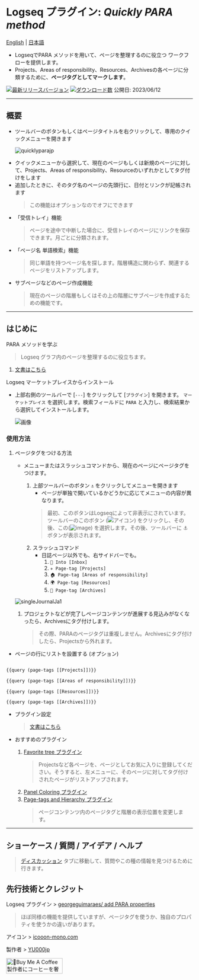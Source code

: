 # Logseq プラグイン: *Quickly PARA method*

[English](https://github.com/YU000jp/logseq-plugin-quickly-para-method) | [日本語](https://github.com/YU000jp/logseq-plugin-quickly-para-method/blob/main/readme.ja.md)

- LogseqでPARA メソッドを用いて、ページを整理するのに役立つ ワークフローを提供します。
- Projects、Areas of responsibility、Resources、Archivesの各ページに分類するために、**ページタグとしてマークします**。

[![最新リリースバージョン](https://img.shields.io/github/v/release/YU000jp/logseq-plugin-quickly-para-method)](https://github.com/YU000jp/logseq-plugin-quickly-para-method/releases)
[![ダウンロード数](https://img.shields.io/github/downloads/YU000jp/logseq-plugin-quickly-para-method/total.svg)](https://github.com/YU000jp/logseq-plugin-quickly-para-method/releases)
 公開日: 2023/06/12

---

## 概要

- ツールバーのボタンもしくはページタイトルを右クリックして、専用のクイックメニューを開きます

  ![quicklyparajp](https://github.com/YU000jp/logseq-plugin-quickly-para-method/assets/111847207/9e15d931-f7a8-483e-aec0-e1511514d4ad)

* クイックメニューから選択して、現在のページもしくは新規のページに対して、Projects、Areas of responsibility、Resourceのいずれかとしてタグ付けをします
* 追加したときに、そのタグ名のページの先頭行に、日付とリンクが記帳されます
   > この機能はオプションなのでオフにできます
* 「受信トレイ」機能
   > ページを途中で中断した場合に、受信トレイのページにリンクを保存できます。月ごとに分類されます。
* 「ページ名 単語検索」機能
   > 同じ単語を持つページ名を探します。階層構造に関わらず、関連するページをリストアップします。
* サブページなどのページ作成機能
   > 現在のページの階層もしくはその上の階層にサブページを作成するための機能です。

---

## はじめに

PARA メソッドを学ぶ

> Logseq グラフ内のページを整理するのに役立ちます。
1. [文書はこちら](https://github.com/YU000jp/logseq-plugin-quickly-para-method/wiki/Learn-the-PARA-method)

Logseq マーケットプレイスからインストール
  - 上部右側のツールバーで [`---`] をクリックして [`プラグイン`] を開きます。 `マーケットプレイス` を選択します。検索フィールドに `PARA` と入力し、検索結果から選択してインストールします。

    ![画像](https://github.com/YU000jp/logseq-plugin-quickly-para-method/assets/111847207/a6d4337a-2454-4ca4-8a1d-a0d9ca4e9ac2)

### 使用方法

1. ページタグをつける方法

   - メニューまたはスラッシュコマンドから、現在のページにページタグをつけます。
   
     1. 上部ツールバーのボタン `⚓` をクリックしてメニューを開きます
        - ページが単独で開いているかどうかに応じてメニューの内容が異なります。
        > 最初、このボタンはLogseqによって非表示にされています。ツールバーのこのボタン (![アイコン](https://github.com/YU000jp/logseq-plugin-bullet-point-custom-icon/assets/111847207/136f9d0f-9dcf-4942-9821-c9f692fcfc2f)) をクリックし、その後、この(![image](https://github.com/YU000jp/logseq-plugin-quickly-para-method/assets/111847207/bfe90d5e-7ee4-4455-8b29-4c2908b1c9df)) を選択します。その後、ツールバーに ⚓ ボタンが表示されます。
     1. スラッシュコマンド
        - 日誌ページ以外でも、右サイドバーでも。
          1. `📧 Into [Inbox]`
          1. `✈️ Page-tag [Projects]`
          1. `🏠 Page-tag [Areas of responsibility]`
          1. `🌍 Page-tag [Resources]`
          1. `🧹 Page-tag [Archives]`

   ![singleJournalJa1](https://github.com/YU000jp/logseq-plugin-quickly-para-method/assets/111847207/ac4562eb-e67e-46cc-8b51-2653857cf43e)

   1. プロジェクトなどが完了しページコンテンツが進展する見込みがなくなったら、Archivesにタグ付けします。
       > その際、PARAのページタグは重複しません。Archivesにタグ付けしたら、Projectsから外れます。       

- ページの行にリストを設置する (オプション)

```clojure

{{query (page-tags [[Projects]])}}

{{query (page-tags [[Areas of responsibility]])}}

{{query (page-tags [[Resources]])}}

{{query (page-tags [[Archives]])}}

```

- プラグイン設定

   > [文書はこちら](https://github.com/YU000jp/logseq-plugin-quickly-para-method/wiki/Plugin-settings)

- おすすめのプラグイン

  1. [Favorite tree プラグイン](https://github.com/sethyuan/logseq-plugin-favorite-tree)
     > Projectsなど各ページを、ページとしてお気に入りに登録してください。そうすると、左メニューに、そのページに対してタグ付けされたページがリストアップされます。
  2. [Panel Coloring プラグイン](https://github.com/YU000jp/logseq-plugin-panel-coloring)
  3. [Page-tags and Hierarchy プラグイン](https://github.com/YU000jp/logseq-page-tags-and-hierarchy)
     > ページコンテンツ内のページタグと階層の表示位置を変更します。

---

## ショーケース / 質問 / アイデア / ヘルプ

  > [ディスカッション](https://github.com/YU000jp/logseq-plugin-quickly-para-method/discussions) タブに移動して、質問やこの種の情報を見つけるために行きます。

## 先行技術とクレジット

Logseq プラグイン > [georgeguimaraes/ add PARA properties](https://github.com/georgeguimaraes/logseq-plugin-add-PARA-properties)
  > ほぼ同様の機能を提供していますが、ページタグを使うか、独自のプロパティを使うかの違いがあります。

アイコン > [icooon-mono.com](https://icooon-mono.com/10204-%e9%8c%a8%e3%81%ae%e3%82%a2%e3%82%a4%e3%82%b3%e3%83%b3%e3%81%9d%e3%81%ae4/)

製作者 > [YU000jp](https://github.com/YU000jp)

<a href="https://www.buymeacoffee.com/yu000japan" target="_blank"><img src="https://cdn.buymeacoffee.com/buttons/v2/default-violet.png" alt="🍌Buy Me A Coffee 製作者にコーヒーを奢ってください!" style="height: 42px;width: 152px" ></a>
